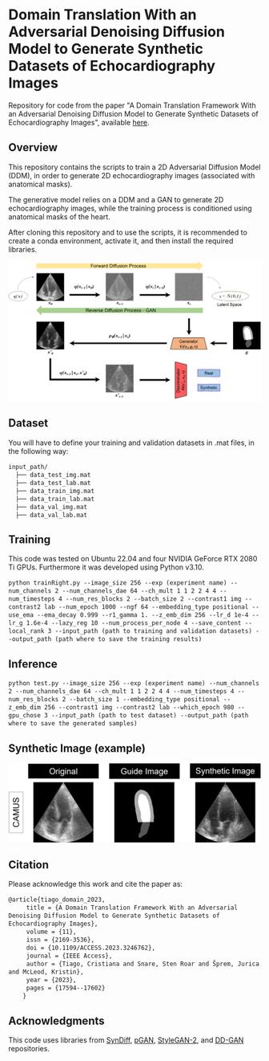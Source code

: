 # Domain Translation With an Adversarial Denoising Diffusion Model to Generate Synthetic Datasets of Echocardiography Images

Repository for code from the paper "A Domain Translation Framework With an Adversarial Denoising Diffusion Model to Generate Synthetic Datasets of Echocardiography Images", available [here](https://ieeexplore.ieee.org/document/10049068).


## Overview

This repository contains the scripts to train a 2D Adversarial Diffusion Model (DDM), in order to generate 2D echocardiography images (associated with anatomical masks). 

The generative model relies on a DDM and a GAN to generate 2D echocardiography images, while the training process is conditioned using anatomical masks of the heart.

After cloning this repository and to use the scripts, it is recommended to create a conda environment, activate it, and then install the required libraries.

![ddm+gan](fig/DIFFUSION_ddm+gan.png)


## Dataset
You will have to define your training and validation datasets in .mat files, in the following way:

```
input_path/
  ├── data_test_img.mat
  ├── data_test_lab.mat
  ├── data_train_img.mat
  ├── data_train_lab.mat
  ├── data_val_img.mat
  ├── data_val_lab.mat
```


## Training

This code was tested on Ubuntu 22.04 and four NVIDIA GeForce RTX 2080 Ti GPUs. Furthermore it was developed using Python v3.10.

```
python trainRight.py --image_size 256 --exp (experiment name) --num_channels 2 --num_channels_dae 64 --ch_mult 1 1 2 2 4 4 --num_timesteps 4 --num_res_blocks 2 --batch_size 2 --contrast1 img --contrast2 lab --num_epoch 1000 --ngf 64 --embedding_type positional --use_ema --ema_decay 0.999 --r1_gamma 1. --z_emb_dim 256 --lr_d 1e-4 --lr_g 1.6e-4 --lazy_reg 10 --num_process_per_node 4 --save_content --local_rank 3 --input_path (path to training and validation datasets) --output_path (path where to save the training results)

```


## Inference

```
python test.py --image_size 256 --exp (experiment name) --num_channels 2 --num_channels_dae 64 --ch_mult 1 1 2 2 4 4 --num_timesteps 4 --num_res_blocks 2 --batch_size 1 --embedding_type positional --z_emb_dim 256 --contrast1 img --contrast2 lab --which_epoch 980 --gpu_chose 3 --input_path (path to test dataset) --output_path (path where to save the generated samples)
```


## Synthetic Image (example)

![synthetic](fig/DIFFUSION_training_validation_results.png)


## Citation

Please acknowledge this work and cite the paper as:

```
@article{tiago_domain_2023,
	 title = {A Domain Translation Framework With an Adversarial Denoising Diffusion Model to Generate Synthetic Datasets of Echocardiography Images},
	 volume = {11},
	 issn = {2169-3536},
	 doi = {10.1109/ACCESS.2023.3246762},
	 journal = {IEEE Access},
	 author = {Tiago, Cristiana and Snare, Sten Roar and Šprem, Jurica and McLeod, Kristin},
	 year = {2023},
	 pages = {17594--17602}
	}
```


## Acknowledgments
This code uses libraries from [SynDiff](https://github.com/icon-lab/SynDiff), [pGAN](https://github.com/icon-lab/pGAN-cGAN), [StyleGAN-2](https://github.com/NVlabs/stylegan2), and [DD-GAN](https://github.com/NVlabs/denoising-diffusion-gan) repositories.
